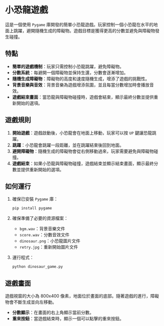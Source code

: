# 小恐龍遊戲

這是一個使用 `Pygame` 庫開發的簡單小恐龍遊戲。玩家控制一個小恐龍在水平的地面上跳躍，避開隨機生成的障礙物。遊戲目標是獲得更高的分數並避免與障礙物發生碰撞。

## 特點

- **簡單的遊戲機制**：玩家只需控制小恐龍跳躍，避免障礙物。
- **分數系統**：每避開一個障礙物並保持生還，分數會逐漸增加。
- **隨機生成障礙物**：障礙物的高度和速度隨機生成，增添了遊戲的挑戰性。
- **背景音樂與音效**：背景音樂為遊戲增添氛圍，並且每當分數增加時會播放音效。
- **遊戲結束畫面**：當恐龍與障礙物碰撞時，遊戲會結束，顯示最終分數並提供重新開始的選項。

## 遊戲規則

1. **開始遊戲**：遊戲啟動後，小恐龍會在地面上移動，玩家可以按 `UP` 鍵讓恐龍跳躍。
2. **跳躍**：小恐龍會跳躍一段距離，並在跳躍結束後回到地面。
3. **避開障礙物**：隨機生成的障礙物會從右側移動過來，玩家需要避免與障礙物碰撞。
4. **遊戲結束**：如果小恐龍與障礙物碰撞，遊戲結束並顯示結束畫面，顯示最終分數並提供重新開始的選項。

## 如何運行

1. 確保已安裝 `Pygame` 庫：
   ```bash
   pip install pygame
   ```
2. 確保準備了必要的資源檔案：
   - `bgm.wav`：背景音樂文件
   - `score.wav`：分數音效文件
   - `dinosaur.png`：小恐龍圖片文件
   - `retry.jpg`：重新開始圖片文件

3. 運行程式：
   ```bash
   python dinosaur_game.py
   ```

## 遊戲畫面

遊戲視窗的大小為 800x400 像素，地面位於畫面的底部。隨著遊戲的進行，障礙物會不斷生成並向左移動。

- **分數顯示**：在畫面的右上角顯示當前分數。
- **重來按鈕**：當遊戲結束時，顯示一個可以點擊的重來按鈕。
